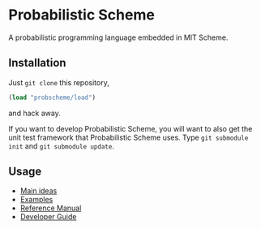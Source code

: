 Probabilistic Scheme
====================

A probabilistic programming language embedded in MIT Scheme.


Installation
------------

Just `git clone` this repository,
```scheme
(load "probscheme/load")
```
and hack away.

If you want to develop Probabilistic Scheme, you will want to also get
the unit test framework that Probabilistic Scheme uses.  Type `git
submodule init` and `git submodule update`.

Usage
-----

- [Main ideas](report.pdf?raw=true)
- [Examples](examples/)
- [Reference Manual](manual.txt)
- [Developer Guide](guide.md)
